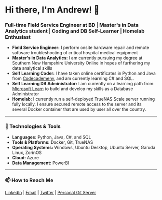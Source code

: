 # Hi there, I'm Andrew! 👋

### Full-time Field Service Engineer at BD | Master's in Data Analytics student | Coding and DB Self-Learner | Homelab Enthusiast

- **Field Service Engineer:** I perform onsite hardware repair and remote software troubleshooting of critical hospital medical equipment
- **Master's in Data Analytics:** I am currently pursuing my degree at Southern New Hampshire University Online in hopes of furthering my data analytical skills
- **Self Learning Coder:** I have taken online certificates in Python and Java from [Codecademeny](https://www.codecademy.com/profiles/muhubi), and am currently learning C# and SQL.
- **Self Learning DB Administrator:** I am currently on a learning path from [Microsoft Learn](https://learn.microsoft.com/en-us/users/abmahabee/transcript) to build and develop my skills as a Database Administrator
- **Homelab:** I currently run a self-deployed TrueNAS Scale server running fully locally. I ensure secured remote access to the server and its several Docker container that are used by user all over the country.

---

### 🔧 Technologies & Tools

- **Languages:** Python, Java, C#, and SQL
- **Tools & Platforms:** Docker, Git, TrueNAS
- **Operating Systems:** Windows, Ubuntu Desktop, Ubuntu Server, Garuda Linux, ZorinOS
- **Cloud:** Azure
- **Data Management:** PowerBI

---

### 📫 How to Reach Me
[LinkedIn](https://www.linkedin.com/in/abmahabee/) | [Email](mailto:andrew.mahabee@proton.me) | [Twitter](https://x.com/muhubi) | [Personal Git Server](https://git.muhubiserver.com/muhubi)

<!---
muhubi/muhubi is a ✨ special ✨ repository because its `README.md` (this file) appears on your GitHub profile.
You can click the Preview link to take a look at your changes.
--->
